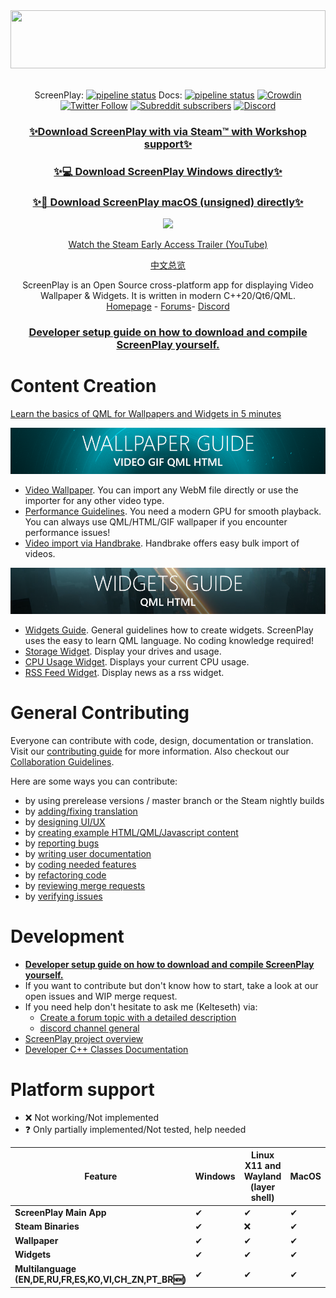 <div>
<img width="100%" height="93" src=".gitlab/media/logo_gitlab_fullwidth.svg">
</div>
<div align="center">
<br>

ScreenPlay: [![pipeline status](https://gitlab.com/kelteseth/ScreenPlay/badges/master/pipeline.svg)](https://gitlab.com/kelteseth/ScreenPlay/-/commits/master) Docs: [![pipeline status](https://gitlab.com/kelteseth/ScreenPlayDeveloperDocs/badges/master/pipeline.svg)](https://gitlab.com/kelteseth/ScreenPlayDeveloperDocs/-/commits/master) [![Crowdin](https://badges.crowdin.net/screenplay/localized.svg)](https://crowdin.com/project/screenplay) <a href="https://twitter.com/kelteseth">![Twitter Follow](https://img.shields.io/twitter/follow/kelteseth?style=for-the-badge)</a> <a href="https://www.reddit.com/r/ScreenPlayApp/">![Subreddit subscribers](https://img.shields.io/reddit/subreddit-subscribers/screenplayapp?style=for-the-badge)</a>  <a href="https://discord.com/invite/4sY9d4f2DM">![Discord](https://img.shields.io/discord/516635043435773970?style=for-the-badge)</a>
<h3><a href="https://store.steampowered.com/app/672870/ScreenPlay/">✨Download ScreenPlay with via Steam™ with Workshop support✨</a> </h3>
<h3><a href="http://gitlab.com/kelteseth/ScreenPlay/-/jobs/artifacts/master/download?job=build:windows_release">✨💻 Download ScreenPlay Windows directly✨</a> </h3>
<h3><a href="http://gitlab.com/kelteseth/ScreenPlay/-/jobs/artifacts/master/download?job=build:osx_release">✨🍏 Download ScreenPlay macOS (unsigned) directly✨</a> </h3>

![](/.gitlab/media/preview.webp) 

<a href="https://www.youtube.com/watch?v=q-J2fTWDxw8"><p>Watch the Steam Early Access Trailer (YouTube)</p></a> 

[中文总览](README_zh_CN.md)

ScreenPlay is an Open Source cross-platform app for displaying Video Wallpaper & Widgets. It is written in modern C++20/Qt6/QML. <br>  <a href="https://screen-play.app/">Homepage</a> - <a href="https://forum.screen-play.app/">Forums</a>- <a href="https://discord.com/invite/4sY9d4f2DM">Discord</a> 

<h3><a href="https://kelteseth.gitlab.io/ScreenPlayDocs/Building%20ScreenPlay/">Developer setup guide on how to download and compile ScreenPlay yourself.</a> </h3>

</div>

# Content Creation
[Learn the basics of QML for Wallpapers and Widgets in 5 minutes](https://screen-play.app/blog/guide_learn_the_basics_of_qml/)
<div>
<a href="https://kelteseth.gitlab.io/ScreenPlayDocs/wallpaper/wallpaper/"><img src=".gitlab/media/wallpaper_guide.png"></a>
</div>

* [Video Wallpaper](https://kelteseth.gitlab.io/ScreenPlayDocs/wallpaper/video_wallpaper/). You can import any WebM file directly or use the importer for any other video type.
* [Performance Guidelines](https://kelteseth.gitlab.io/ScreenPlayDocs/wallpaper/wallpaper/). You need a modern GPU for smooth playback. You can always use QML/HTML/GIF wallpaper if you encounter performance issues!
* [Video import via Handbrake](https://forum.screen-play.app/topic/43/fast-bulk-video-conversion-with-handbrake). Handbrake offers easy bulk import of videos.

<div>
<a href="https://kelteseth.gitlab.io/ScreenPlayDocs/widgets/widgets/"><img src=".gitlab/media/widgets_guide.png"></a>
</div>


* [Widgets Guide](https://kelteseth.gitlab.io/ScreenPlayDocs/widgets/widgets/). General guidelines how to create widgets. ScreenPlay uses the easy to learn QML language. No coding knowledge required!
* [Storage Widget](https://kelteseth.gitlab.io/ScreenPlayDocs/widgets/example_Storage/). Display your drives and usage.
* [CPU Usage Widget](https://kelteseth.gitlab.io/ScreenPlayDocs/widgets/example_CPU/). Displays your current CPU usage.
* [RSS Feed Widget](https://kelteseth.gitlab.io/ScreenPlayDocs/widgets/example_RSS/). Display news as a rss widget.


# General Contributing

Everyone can contribute with code, design, documentation or translation. Visit our [contributing guide](https://kelteseth.gitlab.io/ScreenPlayDocs/contribute/contribute) for more information. Also checkout our [Collaboration Guidelines](Docs/CodeOfConduct.md).

Here are some ways you can contribute:
* by using prerelease versions / master branch or the Steam nightly builds
* by [adding/fixing translation](https://crowdin.com/project/screenplay)
* by [designing UI/UX](https://kelteseth.gitlab.io/ScreenPlayDocs/contribute/contribute/#design)
* by [creating example HTML/QML/Javascript content](https://kelteseth.gitlab.io/ScreenPlayDocs/)
* by [reporting bugs](https://gitlab.com/kelteseth/ScreenPlay/-/issues)
* by [writing user documentation](https://gitlab.com/kelteseth/ScreenPlayDocs)
* by [coding needed features](https://gitlab.com/kelteseth/ScreenPlay/-/issues?label_name%5B%5D=Feature)
* by [refactoring code](https://gitlab.com/kelteseth/ScreenPlay/-/issues?label_name%5B%5D=Code+Quality)
* by [reviewing merge requests](https://gitlab.com/kelteseth/ScreenPlay/-/merge_requests)
* by [verifying issues](https://gitlab.com/kelteseth/ScreenPlay/-/issues?label_name%5B%5D=Unverified)

# Development
* [**Developer setup guide on how to download and compile ScreenPlay yourself.**](https://kelteseth.gitlab.io/ScreenPlayDocs/Building%20ScreenPlay/)
 * If you want to contribute but don't know how to start, take a look at our open issues and WIP merge request.
 * If you need help don't hesitate to ask me (Kelteseth) via:
     * [Create a forum topic with a detailed description](https://forum.screen-play.app/category/2/general-discussion)
     * [discord channel general](https://discord.gg/3RygPHZ)
 * [ScreenPlay project overview](Docs/ProjectOverview.md)
 * [Developer C++ Classes Documentation](https://kelteseth.gitlab.io/ScreenPlayDeveloperDocs/)

# Platform support

* ❌ Not working/Not implemented
* ❓ Only partially implemented/Not tested, help needed

<div align="center">

| Feature                	    | Windows 	    | Linux X11 and Wayland (layer shell)  	        | MacOS 	|
|------------------------	    |---------	    |-------	        |-------	|
| __ScreenPlay Main App__       | ✔       	    | ✔     	        | ✔     	|
| __Steam Binaries__            | ✔       	    | ❌     	        | ✔    	|
| __Wallpaper__                 | ✔       	    | ✔   | ✔    |
| __Widgets__                   | ✔       	    | ✔   	| ✔    	|
| __Multilanguage (EN,DE,RU,FR,ES,KO,VI,CH_ZN,PT_BR🆕)__              | ✔            	| ✔     	        |  ✔     	|

</div>


</div>

